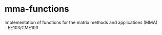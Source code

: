 # mma-functions
Implementation of functions for the matrix methods and applications (MMA) - EE103/CME103
